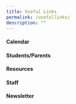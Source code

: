 ```yaml
---
title: Useful Links
permalink: /usefullinks/
description: ""
---
```

#### Calendar

#### Students/Parents

#### Resources

#### Staff

#### Newsletter